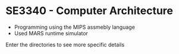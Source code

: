 # SE3340 - Computer Architecture
- Programming using the MIPS assmebly language
- Used MARS runtime simulator

Enter the directories to see more specific details